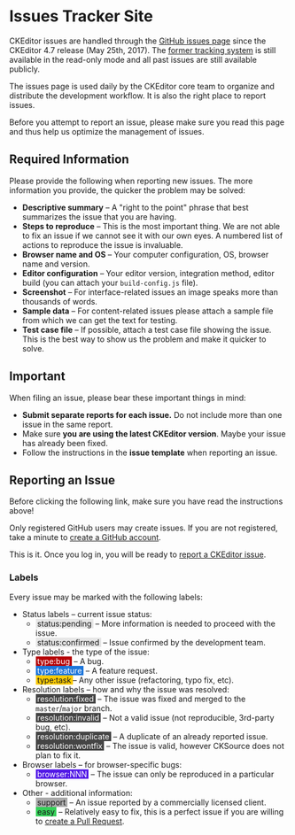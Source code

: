 <!--
Copyright (c) 2003-2017, CKSource - Frederico Knabben. All rights reserved.
For licensing, see LICENSE.md.
-->

# Issues Tracker Site

<p class="tip">
    CKEditor issues are handled through the <a href="https://github.com/ckeditor/ckeditor-dev/issues">GitHub issues page</a> since the CKEditor 4.7 release (May 25th, 2017). The <a href="https://dev.ckeditor.com">former tracking system</a> is still available in the read-only mode and all past issues are still available publicly.
</p>

The issues page is used daily by the CKEditor core team to organize and distribute the development workflow. It is also the right place to report issues.

Before you attempt to report an issue, please make sure you read this page and thus help us optimize the management of issues.

## Required Information

Please provide the following when reporting new issues. The more information you provide, the quicker the problem may be solved:

 * **Descriptive summary** &ndash; A "right to the point" phrase that best summarizes the issue that you are having.
 * **Steps to reproduce** &ndash; This is the most important thing. We are not able to fix an issue if we cannot see it with our own eyes. A numbered list of actions to reproduce the issue is invaluable.
 * **Browser name and OS** &ndash; Your computer configuration, OS, browser name and version.
 * **Editor configuration** &ndash; Your editor version, integration method, editor build (you can attach your `build-config.js` file).
 * **Screenshot** &ndash; For interface-related issues an image speaks more than thousands of words.
 * **Sample data** &ndash; For content-related issues please attach a sample file from which we can get the text for testing.
 * **Test case file** &ndash; If possible, attach a test case file showing the issue. This is the best way to show us the problem and make it quicker to solve.

## Important

When filing an issue, please bear these important things in mind:

 * **Submit separate reports for each issue.** Do not include more than one issue in the same report.
 * Make sure **you are using the latest CKEditor version**. Maybe your issue has already been fixed.
 * Follow the instructions in the  **issue template** when reporting an issue.

## Reporting an Issue

Before clicking the following link, make sure you have read the instructions above!

Only registered GitHub users may create issues. If you are not registered, take a minute to [create a GitHub account](https://github.com/join).

This is it. Once you log in, you will be ready to [report a CKEditor issue](https://github.com/ckeditor/ckeditor-dev/issues/new).

### Labels

Every issue may be marked with the following labels:

* Status labels &ndash; current issue status:
    * <span style="background-color:#e6e6e6;padding:0 3px 0 3px">status:pending</span> &ndash; More information is needed to proceed with the issue.
    * <span style="background-color:#e6e6e6;padding:0 3px 0 3px">status:confirmed</span> &ndash; Issue confirmed by the development team.
* Type labels - the type of the issue:
    * <span style="background-color:#b60205;color:#FFF;padding:0 3px 0 3px">type:bug</span> &ndash; A bug.
    * <span style="background-color:#1d76db;color:#FFF;padding:0 3px 0 3px">type:feature</span> &ndash; A feature request.
    * <span style="background-color:#fbca04;padding:0 3px 0 3px">type:task</span>&ndash; Any other issue (refactoring, typo fix, etc).
* Resolution labels &ndash; how and why the issue was resolved:
    * <span style="background-color:#444444;color:#FFF;padding:0 3px 0 3px">resolution:fixed</span> &ndash; The issue was fixed and merged to the `master`/`major` branch.
    * <span style="background-color:#444444;color:#FFF;padding:0 3px 0 3px">resolution:invalid</span> &ndash; Not a valid issue (not reproducible, 3rd-party bug, etc).
    * <span style="background-color:#444444;color:#FFF;padding:0 3px 0 3px">resolution:duplicate</span> &ndash; A duplicate of an already reported issue.
    * <span style="background-color:#444444;color:#FFF;padding:0 3px 0 3px">resolution:wontfix</span> &ndash; The issue is valid, however CKSource does not plan to fix it.
* Browser labels &ndash; for browser-specific bugs:
    * <span style="background-color:#5319e7;color:#FFF;padding:0 3px 0 3px">browser:NNN</span> &ndash; The issue can only be reproduced in a particular browser.
* Other - additional information:
    * <span style="background-color:#aaaaaa;padding:0 3px 0 3px">support</span> &ndash; An issue reported by a commercially licensed client.
    * <span style="background-color:#34d058;padding:0 3px 0 3px">easy</span> &ndash; Relatively easy to fix, this is a perfect issue if you are willing to [create a Pull Request](#!/guide/dev_contributing_code).
